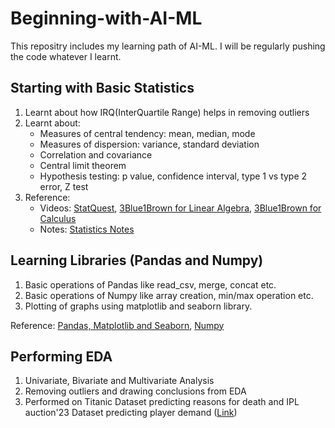 # Beginning-with-AI-ML
This repositry includes my learning path of AI-ML. I will be regularly pushing the code whatever I learnt.
## Starting with Basic Statistics
1. Learnt about how IRQ(InterQuartile Range) helps in removing outliers
2. Learnt about:
    - Measures of central tendency: mean, median, mode
    - Measures of dispersion: variance, standard deviation
    - Correlation and covariance
    - Central limit theorem
    - Hypothesis testing: p value, confidence interval, type 1 vs type 2 error, Z test
3. Reference:
    - Videos: [StatQuest](https://youtube.com/playlist?list=PLblh5JKOoLUK0FLuzwntyYI10UQFUhsY9&si=_UD25TpcrhNjuOGq), [3Blue1Brown for Linear Algebra](https://youtube.com/playlist?list=PLZHQObOWTQDPD3MizzM2xVFitgF8hE_ab&si=3roXmcQcoJR9P7aC), [3Blue1Brown for Calculus](https://youtube.com/playlist?list=PLZHQObOWTQDMsr9K-rj53DwVRMYO3t5Yr&si=CZHBCVuf-qr8vz2L)  
    - Notes: [Statistics Notes](BasicStatistics/Statistics.pdf)
## Learning Libraries (Pandas and Numpy)
1. Basic operations of Pandas like read_csv, merge, concat etc.
2. Basic operations of Numpy like array creation, min/max operation etc.
3. Plotting of graphs using matplotlib and seaborn library.

Reference: [Pandas, Matplotlib and Seaborn](https://codebasics.io/courses/math-and-statistics-for-data-science/lecture/1540), [Numpy](https://www.youtube.com/playlist?list=PLeo1K3hjS3uset9zIVzJWqplaWBiacTEU)

## Performing EDA
1. Univariate, Bivariate and Multivariate Analysis
2. Removing outliers and drawing conclusions from EDA
3. Performed on Titanic Dataset predicting reasons for death and IPL auction'23 Dataset predicting player demand ([Link](https://www.youtube.com/watch?v=PPEHpg2RixQ))

